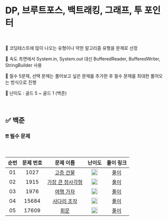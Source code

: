 # DP, 브루트포스, 백트래킹, 그래프, 투 포인터

<br/>

📌 코딩테스트에 많이 나오는 유형이나 약한 알고리즘 유형을 문제로 선정

📌 속도 측면에서 System.in, System.out 대신 BufferedReader, BufferedWriter, StringBuilder 사용

📌 필수 5문제, 선택 문제는 풀어보고 싶은 문제를 추가한 후 필수 문제를 최대한 풀어오는 방식으로 진행

📌 난이도 : 골드 5 ~ 골드 1 (백준)

<br/>

## ✅ 백준

### ❗❗ 필수 문제

<br/>

순번 | 문제 번호 | 문제 이름 | 난이도 | 풀이 링크
:---: | :---: | :---: | :---: | :---: 
01 | 1027 | [고층 건물](https://www.acmicpc.net/problem/1027) | <img src="https://static.solved.ac/tier_small/12.svg" width=20px> | [풀이](https://github.com/psj98/Java_Study_Coding_18/blob/main/study/src/study_230607/problemset/boj_1027.java)
02 | 1915 | [가장 큰 정사각형](https://www.acmicpc.net/problem/1915) | <img src="https://static.solved.ac/tier_small/12.svg" width=20px> | [풀이](https://github.com/psj98/Java_Study_Coding_18/blob/main/study/src/study_230607/problemset/boj_1915.java)
03 | 1976 | [여행 가자](https://www.acmicpc.net/problem/1976) | <img src="https://static.solved.ac/tier_small/12.svg" width=20px> | [풀이](https://github.com/psj98/Java_Study_Coding_18/blob/main/study/src/study_230607/problemset/boj_1976.java)
04 | 15684 | [사다리 조작](https://www.acmicpc.net/problem/15684) | <img src="https://static.solved.ac/tier_small/13.svg" width=20px> | [풀이](https://github.com/psj98/Java_Study_Coding_18/blob/main/study/src/study_230607/problemset/boj_15684.java)
05 | 17609 | [회문](https://www.acmicpc.net/problem/17609) | <img src="https://static.solved.ac/tier_small/11.svg" width=20px> | [풀이](https://github.com/psj98/Java_Study_Coding_18/blob/main/study/src/study_230607/problemset/boj_17609.java)
